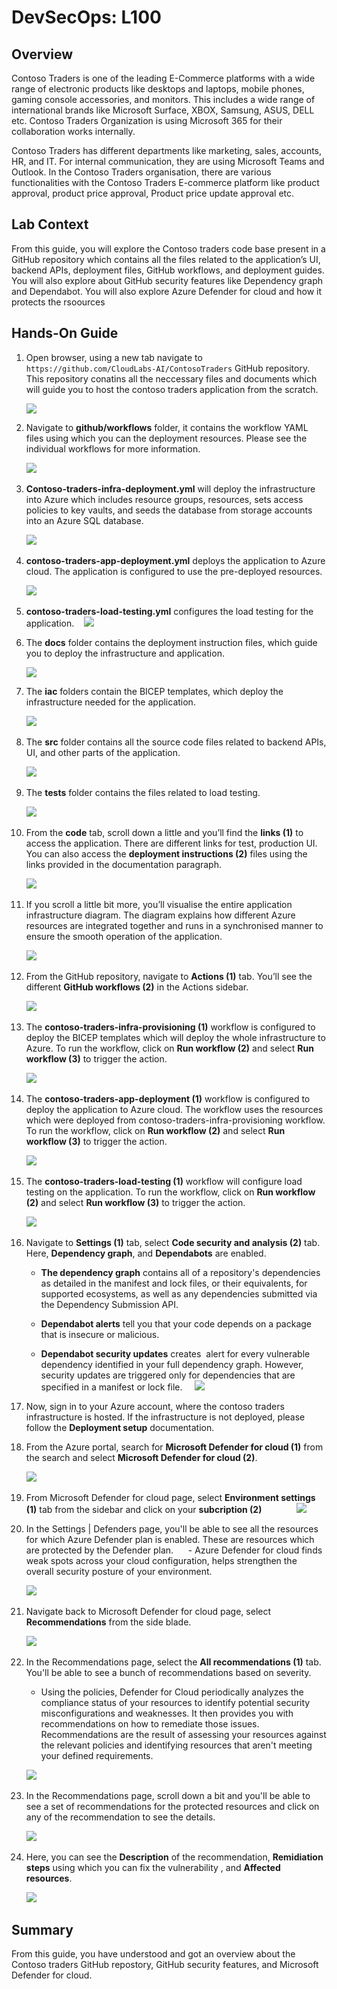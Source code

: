 # DevSecOps: L100

## Overview

Contoso Traders is one of the leading E-Commerce platforms with a wide range of electronic products like desktops and laptops, mobile phones, gaming console accessories, and monitors. This includes a wide range of international brands like Microsoft Surface, XBOX, Samsung, ASUS, DELL etc. Contoso Traders Organization is using Microsoft 365 for their collaboration works internally.

Contoso Traders has different departments like marketing, sales, accounts, HR, and IT. For internal communication, they are using Microsoft Teams and Outlook. In the Contoso Traders organisation, there are various functionalities with the Contoso Traders E-commerce platform like product approval, product price approval, Product price update approval etc. 

## Lab Context

From this guide, you will explore the Contoso traders code base present in a GitHub repository which contains all the files related to the application’s UI, backend APIs, deployment files, GitHub workflows, and deployment guides. You will also explore about GitHub security features like Dependency graph and Dependabot. You will also explore Azure Defender for cloud and how it protects the rsoources

## Hands-On Guide

1. Open browser, using a new tab navigate to `https://github.com/CloudLabs-AI/ContosoTraders` GitHub repository. This repository conatins all the neccessary files and documents which will guide you to host the contoso traders application from the scratch.

   ![](media/ct1.png)

1. Navigate to **github/workflows** folder, it contains the workflow YAML files using which you can the deployment resources. Please see the individual workflows for more information.

   ![](media/ct2.png) 

1. **Contoso-traders-infra-deployment.yml** will deploy the infrastructure into Azure which includes resource groups, resources, sets access policies to key vaults, and seeds the database from storage accounts into an Azure SQL database.

   ![](media/ct3.png) 

1. **contoso-traders-app-deployment.yml** deploys the application to Azure cloud. The application is configured to use the pre-deployed resources.

   ![](media/ct4.png) 

1. **contoso-traders-load-testing.yml** configures the load testing for the application.
  
   ![](media/ct5.png)

1. The **docs** folder contains the deployment instruction files, which guide you to deploy the infrastructure and application.

   ![](media/ct6.png)

1. The **iac** folders contain the BICEP templates, which deploy the infrastructure needed for the application.

   ![](media/ct7.png) 

1. The **src** folder contains all the source code files related to backend APIs, UI, and other parts of the application.

   ![](media/ct8.png)  

1. The **tests** folder contains the files related to load testing.

   ![](media/ct9.png)   

1. From the **code** tab, scroll down a little and you’ll find the **links (1)** to access the application. There are different links for test, production UI. You can also access the **deployment instructions (2)** files using the links provided in the documentation paragraph.

   ![](media/ct10.png)  

1. If you scroll a little bit more, you’ll visualise the entire application infrastructure diagram. The diagram explains how different Azure resources are integrated together and runs in a synchronised manner to ensure the smooth operation of the application.

   ![](media/ct11.png)  

1. From the GitHub repository, navigate to **Actions (1)** tab. You’ll see the different **GitHub workflows (2)** in the Actions sidebar.

   ![](media/ct12.png)  

1. The **contoso-traders-infra-provisioning (1)** workflow is configured to deploy the BICEP templates which will deploy the whole infrastructure to Azure. To run the workflow, click on **Run workflow (2)** and select **Run workflow (3)** to trigger the action.

   ![](media/ct13.png)  

1. The **contoso-traders-app-deployment (1)** workflow is configured to deploy the application to Azure cloud. The workflow uses the resources which were deployed from contoso-traders-infra-provisioning workflow. To run the workflow, click on **Run workflow (2)** and select **Run workflow (3)** to trigger the action.

   ![](media/ct14.png)   

1. The **contoso-traders-load-testing (1)** workflow will configure load testing on the application. To run the workflow, click on **Run workflow (2)** and select **Run workflow (3)** to trigger the action.

   ![](media/ct14.png)
   
1. Navigate to **Settings (1)** tab, select **Code security and analysis (2)** tab. Here, **Dependency graph**, and **Dependabots** are enabled. 

    - **The dependency graph** contains all of a repository's dependencies as detailed in the manifest and lock files, or their equivalents, for supported ecosystems, as well as any dependencies submitted via the Dependency Submission API.
   
    - **Dependabot alerts** tell you that your code depends on a package that is insecure or malicious.   

    - **Dependabot security updates** creates  alert for every vulnerable dependency identified in your full dependency graph. However, security updates are triggered only for dependencies that are specified in a manifest or lock file.
   
    ![](media/ct16.png)
   
1. Now, sign in to your Azure account, where the contoso traders infrastructure is hosted. If the infrastructure is not deployed, please follow the **Deployment setup** documentation.

1. From the Azure portal, search for **Microsoft Defender for cloud (1)** from the search and select **Microsoft Defender for cloud (2)**.

   ![](media/ct17.png)
   
1. From Microsoft Defender for cloud page, select **Environment settings (1)** tab from the sidebar and click on your **subcription (2)**      
      
   ![](media/ct18.png)
   
1. In the Settings | Defenders page, you'll be able to see all the resources for which Azure Defender plan is enabled. These are resources which are protected by the Defender plan.
 
   - Azure Defender for cloud finds weak spots across your cloud configuration, helps strengthen the overall security posture of your environment.

   ![](media/ct19.png)   
   
1. Navigate back to Microsoft Defender for cloud page, select **Recommendations** from the side blade.

   ![](media/ct26.png)
   
1. In the Recommendations page, select the **All recommendations (1)** tab. You'll be able to see a bunch of recommendations based on severity. 
 
    - Using the policies, Defender for Cloud periodically analyzes the compliance status of your resources to identify potential security misconfigurations and weaknesses. It then provides you with recommendations on how to remediate those issues. Recommendations are the result of assessing your resources against the relevant policies and identifying resources that aren't meeting your defined requirements.

    ![](media/ct21.png)
  
1. In the Recommendations page, scroll down a bit and you'll be able to see a set of recommendations for the protected resources and click on any of the recommendation to see the details.

    ![](media/ct22.png)
  
1. Here, you can see the **Description** of the recommendation, **Remidiation steps** using which you can fix the vulnerability , and **Affected resources**.

    ![](media/ct23.png) 
   
## Summary

From this guide, you have understood and got an overview about the Contoso traders GitHub repostory, GitHub security features, and Microsoft Defender for cloud.

    

